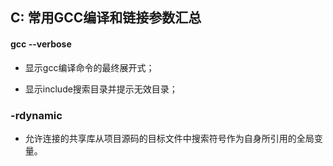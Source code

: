 ## C:  常用GCC编译和链接参数汇总

#### gcc --verbose

* 显示gcc编译命令的最终展开式；

* 显示include搜索目录并提示无效目录；

### -rdynamic

* 允许连接的共享库从项目源码的目标文件中搜索符号作为自身所引用的全局变量。

